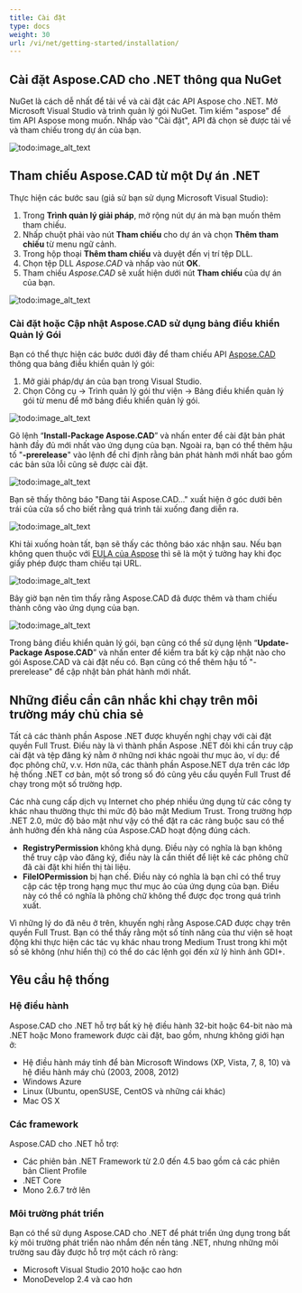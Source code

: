 ```yaml
---
title: Cài đặt
type: docs
weight: 30
url: /vi/net/getting-started/installation/
---
```


## **Cài đặt Aspose.CAD cho .NET thông qua NuGet**

NuGet là cách dễ nhất để tải về và cài đặt các API Aspose cho .NET. Mở Microsoft Visual Studio và trình quản lý gói NuGet. Tìm kiếm "aspose" để tìm API Aspose mong muốn. Nhấp vào "Cài đặt", API đã chọn sẽ được tải về và tham chiếu trong dự án của bạn.

![todo:image_alt_text](/_assets/install/installation_1.png)

## **Tham chiếu Aspose.CAD từ một Dự án .NET**

Thực hiện các bước sau (giả sử bạn sử dụng Microsoft Visual Studio):

1. Trong **Trình quản lý giải pháp**, mở rộng nút dự án mà bạn muốn thêm tham chiếu.
1. Nhấp chuột phải vào nút **Tham chiếu** cho dự án và chọn **Thêm tham chiếu** từ menu ngữ cảnh.
1. Trong hộp thoại **Thêm tham chiếu** và duyệt đến vị trí tệp DLL.
1. Chọn tệp DLL *Aspose.CAD* và nhấp vào nút **OK**.
1. Tham chiếu *Aspose.CAD* sẽ xuất hiện dưới nút **Tham chiếu** của dự án của bạn.

![todo:image_alt_text](/_assets/install/installation_2.png)

### **Cài đặt hoặc Cập nhật Aspose.CAD sử dụng bảng điều khiển Quản lý Gói**

Bạn có thể thực hiện các bước dưới đây để tham chiếu API [Aspose.CAD](https://www.nuget.org/packages/Aspose.CAD/) thông qua bảng điều khiển quản lý gói:

1. Mở giải pháp/dự án của bạn trong Visual Studio.
1. Chọn Công cụ -> Trình quản lý gói thư viện -> Bảng điều khiển quản lý gói từ menu để mở bảng điều khiển quản lý gói.

![todo:image_alt_text](/_assets/install/installation_3.png)

Gõ lệnh “**Install-Package Aspose.CAD**” và nhấn enter để cài đặt bản phát hành đầy đủ mới nhất vào ứng dụng của bạn. Ngoài ra, bạn có thể thêm hậu tố "**-prerelease**" vào lệnh để chỉ định rằng bản phát hành mới nhất bao gồm các bản sửa lỗi cũng sẽ được cài đặt.

![todo:image_alt_text](/_assets/install/installation_4.png)

Bạn sẽ thấy thông báo "Đang tải Aspose.CAD..." xuất hiện ở góc dưới bên trái của cửa sổ cho biết rằng quá trình tải xuống đang diễn ra.

![todo:image_alt_text](/_assets/install/installation_5.png)

Khi tải xuống hoàn tất, bạn sẽ thấy các thông báo xác nhận sau. Nếu bạn không quen thuộc với [EULA của Aspose](https://about.aspose.com/legal/eula) thì sẽ là một ý tưởng hay khi đọc giấy phép được tham chiếu tại URL.

![todo:image_alt_text](/_assets/install/installation_6.png)

Bây giờ bạn nên tìm thấy rằng Aspose.CAD đã được thêm và tham chiếu thành công vào ứng dụng của bạn.

![todo:image_alt_text](/_assets/install/installation_7.png)

Trong bảng điều khiển quản lý gói, bạn cũng có thể sử dụng lệnh “**Update-Package Aspose.CAD**” và nhấn enter để kiểm tra bất kỳ cập nhật nào cho gói Aspose.CAD và cài đặt nếu có. Bạn cũng có thể thêm hậu tố "-prerelease" để cập nhật bản phát hành mới nhất.

## **Những điều cần cân nhắc khi chạy trên môi trường máy chủ chia sẻ**

Tất cả các thành phần Aspose .NET được khuyến nghị chạy với cài đặt quyền Full Trust. Điều này là vì thành phần Aspose .NET đôi khi cần truy cập cài đặt và tệp đăng ký nằm ở những nơi khác ngoài thư mục ảo, ví dụ: để đọc phông chữ, v.v. Hơn nữa, các thành phần Aspose.NET dựa trên các lớp hệ thống .NET cơ bản, một số trong số đó cũng yêu cầu quyền Full Trust để chạy trong một số trường hợp.

Các nhà cung cấp dịch vụ Internet cho phép nhiều ứng dụng từ các công ty khác nhau thường thực thi mức độ bảo mật Medium Trust. Trong trường hợp .NET 2.0, mức độ bảo mật như vậy có thể đặt ra các ràng buộc sau có thể ảnh hưởng đến khả năng của Aspose.CAD hoạt động đúng cách.

- **RegistryPermission** không khả dụng. Điều này có nghĩa là bạn không thể truy cập vào đăng ký, điều này là cần thiết để liệt kê các phông chữ đã cài đặt khi hiển thị tài liệu.
- **FileIOPermission** bị hạn chế. Điều này có nghĩa là bạn chỉ có thể truy cập các tệp trong hạng mục thư mục ảo của ứng dụng của bạn. Điều này có thể có nghĩa là phông chữ không thể được đọc trong quá trình xuất.

Vì những lý do đã nêu ở trên, khuyến nghị rằng Aspose.CAD được chạy trên quyền Full Trust. Bạn có thể thấy rằng một số tính năng của thư viện sẽ hoạt động khi thực hiện các tác vụ khác nhau trong Medium Trust trong khi một số sẽ không (như hiển thị) có thể do các lệnh gọi đến xử lý hình ảnh GDI+.

## **Yêu cầu hệ thống**

### **Hệ điều hành**

Aspose.CAD cho .NET hỗ trợ bất kỳ hệ điều hành 32-bit hoặc 64-bit nào mà .NET hoặc Mono framework được cài đặt, bao gồm, nhưng không giới hạn ở:

- Hệ điều hành máy tính để bàn Microsoft Windows (XP, Vista, 7, 8, 10) và hệ điều hành máy chủ (2003, 2008, 2012)
- Windows Azure
- Linux (Ubuntu, openSUSE, CentOS và những cái khác)
- Mac OS X

### **Các framework**

Aspose.CAD cho .NET hỗ trợ:

- Các phiên bản .NET Framework từ 2.0 đến 4.5 bao gồm cả các phiên bản Client Profile
- .NET Core
- Mono 2.6.7 trở lên

### **Môi trường phát triển**

Bạn có thể sử dụng Aspose.CAD cho .NET để phát triển ứng dụng trong bất kỳ môi trường phát triển nào nhắm đến nền tảng .NET, nhưng những môi trường sau đây được hỗ trợ một cách rõ ràng:

- Microsoft Visual Studio 2010 hoặc cao hơn
- MonoDevelop 2.4 và cao hơn
